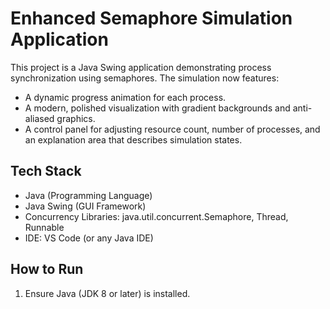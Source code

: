 # Enhanced Semaphore Simulation Application

This project is a Java Swing application demonstrating process synchronization using semaphores. The simulation now features:
- A dynamic progress animation for each process.
- A modern, polished visualization with gradient backgrounds and anti-aliased graphics.
- A control panel for adjusting resource count, number of processes, and an explanation area that describes simulation states.

## Tech Stack
- Java (Programming Language)
- Java Swing (GUI Framework)
- Concurrency Libraries: java.util.concurrent.Semaphore, Thread, Runnable
- IDE: VS Code (or any Java IDE)

## How to Run
1. Ensure Java (JDK 8 or later) is installed.

